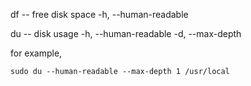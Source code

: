 df -- free disk space
-h, --human-readable


du -- disk usage
-h, --human-readable
-d, --max-depth

for example,

    sudo du --human-readable --max-depth 1 /usr/local
    
    